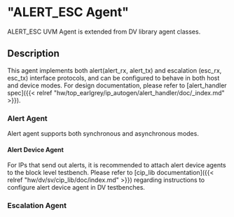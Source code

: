 # "ALERT_ESC Agent"

ALERT_ESC UVM Agent is extended from DV library agent classes.

## Description

This agent implements both alert(alert_rx, alert_tx) and escalation (esc_rx,
esc_tx) interface protocols, and can be configured to behave in both host and
device modes. For design documentation, please refer to [alert_handler
spec]({{< relref "hw/top_earlgrey/ip_autogen/alert_handler/doc/_index.md" >}}).

### Alert Agent

Alert agent supports both synchronous and asynchronous modes.

#### Alert Device Agent

For IPs that send out alerts, it is recommended to attach alert device agents to
the block level testbench.
Please refer to [cip_lib documentation]({{< relref "hw/dv/sv/cip_lib/doc/index.md" >}})
regarding instructions to configure alert device agent in DV testbenches.

### Escalation Agent
